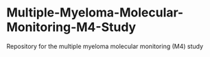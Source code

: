 # Multiple-Myeloma-Molecular-Monitoring-M4-Study
Repository for the multiple myeloma molecular monitoring (M4) study
